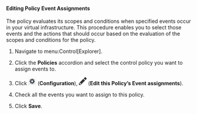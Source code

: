 #### Editing Policy Event Assignments

The policy evaluates its scopes and conditions when specified events
occur in your virtual infrastructure. This procedure enables you to
select those events and the actions that should occur based on the
evaluation of the scopes and conditions for the policy.

1.  Navigate to menu:Control\[Explorer\].

2.  Click the **Policies** accordion and select the control policy you
    want to assign events to.

3.  Click ![image](/images/1847.png) (**Configuration**),
    ![image](/images/1851.png) (**Edit this Policy’s Event
    assignments**).

4.  Check all the events you want to assign to this policy.

5.  Click **Save**.
